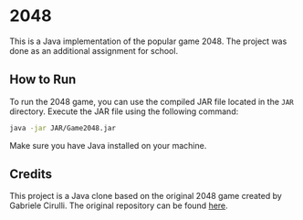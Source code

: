 # 2048 

This is a Java implementation of the popular game 2048. The project was done as an additional assignment for school.

## How to Run

To run the 2048 game, you can use the compiled JAR file located in the `JAR` directory. Execute the JAR file using the following command:
```bash
java -jar JAR/Game2048.jar
```

Make sure you have Java installed on your machine.

## Credits

This project is a Java clone based on the original 2048 game created by Gabriele Cirulli. The original repository can be found [here](https://github.com/gabrielecirulli/2048).


